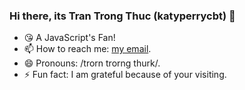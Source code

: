 ### Hi there, its Tran Trong Thuc (katyperrycbt) 👋

- 😘 A JavaScript's Fan! 
- 📫 How to reach me: [my email](mailto:mail@trantrongthuc.com).
- 😄 Pronouns: /trorn trorng thurk/.
- ⚡ Fun fact: I am grateful because of your visiting.

